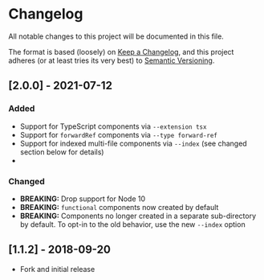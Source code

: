 # Changelog

All notable changes to this project will be documented in this file.

The format is based (loosely) on [Keep a Changelog](https://keepachangelog.com/en/1.0.0/), and this project adheres (or at least tries its very best) to [Semantic Versioning](https://semver.org/spec/v2.0.0.html).

## [2.0.0] - 2021-07-12

### Added

- Support for TypeScript components via `--extension tsx`
- Support for `forwardRef` components via `--type forward-ref`
- Support for indexed multi-file components via `--index` (see changed section below for details)
-

### Changed

- **BREAKING:** Drop support for Node 10
- **BREAKING:** `functional` components now created by default
- **BREAKING:** Components no longer created in a separate sub-directory by default. To opt-in to the old behavior, use the new `--index` option

## [1.1.2] - 2018-09-20

- Fork and initial release
